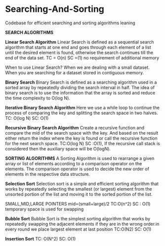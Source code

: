 # Searching-And-Sorting
Codebase for efficient searching and sorting algorithms leaning


**SEARCH ALGORITHMS**


**Linear Search Algorithm**
Linear Search is defined as a sequential search algorithm that starts at one end and goes through each element of a list until the desired element is found, otherwise the search continues till the end of the data set.
TC = O(n)  SC =(1) no requirement of additional memory

When to use Linear Search?
When we are dealing with a small dataset.
When you are searching for a dataset stored in contiguous memory.



**Binary Search**
Binary Search is defined as a searching algorithm used in a sorted array by repeatedly dividing the search interval in half. The idea of binary search is to use the information that the array is sorted and reduce the time complexity to O(log N). 


**Iterative Binary Search Algorithm**
Here we use a while loop to continue the process of comparing the key and splitting the search space in two halves.
TC: O(log N) SC: O(1)


**Recursive Binary Search Algorithm**
Create a recursive function and compare the mid of the search space with the key. And based on the result either return the index where the key is found or call the recursive function for the next search space.
TC:O(log N)
SC :O(1), If the recursive call stack is considered then the auxiliary space will be O(logN).




**SORTING ALGORITHMS**
A Sorting Algorithm is used to rearrange a given array or list of elements according to a comparison operator on the elements. The comparison operator is used to decide the new order of elements in the respective data structure.


**Selection Sort**
Selection sort is a simple and efficient sorting algorithm that works by repeatedly selecting the smallest (or largest) element from the unsorted portion of the list and moving it to the sorted portion of the list. 

SMALL,MID,LARGE POINTERS mid=(small+large)/2
TC:O(n^2)  SC : O(1)
temporary space is used for swapping 



**Bubble Sort**
Bubble Sort is the simplest sorting algorithm that works by repeatedly swapping the adjacent elements if they are in the wrong order.in every round we place largest element at last position
TC:O(N2) SC: O(1)

**Insertion Sort**
TC: O(N^2) SC: O(1)
